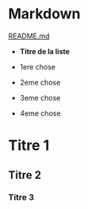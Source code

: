 # Markdown
[README.md](https://github.com/Nymphadorart/exercise-markdown#readme)
 
  * **Titre de la liste**
   
   * 1ere chose
 
   * 2eme chose
  
   * 3eme chose
  
   * 4eme chose	
# Titre 1 
## Titre 2
### Titre 3


